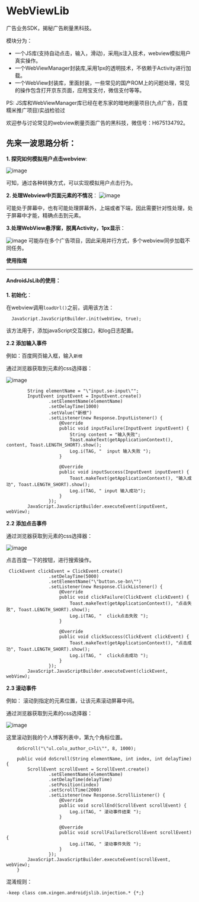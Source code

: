 # WebViewLib

广告业务SDK，揭秘广告刷量黑科技。

模块分为：

- 一个JS库(支持自动点击，输入，滑动)，采用js注入技术，webview模拟用户真实操作。
- 一个WebViewManager封装库,采用1px的透明技术，不依赖于Activity进行加载。
- 一个WebView封装库，里面封装，一些常见的国产ROM上的问题处理，常见的操作包含打开京东页面，应用宝支付，微信支付等等。

PS: JS库和WebViewManager库已经在老东家的暗地刷量项目(九点广告，百度糯米推广项目)实战检验过

欢迎参与讨论常见的webview刷量页面广告的黑科技，微信号：H675134792。

先来一波思路分析：
---

**1. 探究如何模拟用户点击webview**:

![image](https://github.com/13767004362/WebViewLib/blob/master/picture/webview%E6%A8%A1%E6%8B%9F%E7%94%A8%E6%88%B7%E7%82%B9%E5%87%BB%E5%88%86%E6%9E%90.png)

可知，通过各种转换方式，可以实现模拟用户点击行为。

**2. 处理Webview中页面元素的不情况**： 
![image](https://github.com/13767004362/WebViewLib/blob/master/picture/WebView%E9%A1%B5%E9%9D%A2%E4%B8%AD%E5%85%83%E7%B4%A0%E4%B8%8D%E5%90%8C%E6%83%85%E5%86%B5%E5%A4%84%E7%90%86.png)

可能处于屏幕中，也有可能处理屏幕外，上端或者下端，因此需要针对性处理，处于屏幕中才能，精确点击到元素。

**3.处理WebView悬浮窗，脱离Activity，1px显示**：

![image](https://github.com/13767004362/WebViewLib/blob/master/picture/WebView%E8%84%B1%E7%A6%BBActivity%E8%BF%9B%E8%A1%8C%E5%8A%A0%E8%BD%BD%20(1).png)
可能存在多个广告项目，因此采用并行方式，多个webview同步加载不同任务。

**使用指南**

---

#### **AndroidJsLib的使用**：

**1. 初始化**：

在webview调用`loadUrl()`之前，调用该方法：
```
  JavaScript.JavaScriptBuilder.init(webView, true);
```
该方法用于，添加javaScript交互接口，和log日志配置。

**2.2 添加输入事件**

例如：百度网页输入框，输入`新根`

通过浏览器获取到元素的css选择器：

![image](https://github.com/13767004362/WebViewLib/blob/master/picture/%E8%BE%93%E5%85%A5%E6%A1%86.png)

```
        String elementName = "\"input.se-input\"";
        InputEvent inputEvent = InputEvent.create()
                .setElementName(elementName)
                .setDelayTime(1000)
                .setValue("新根")
                .setListener(new Response.InputListener() {
                    @Override
                    public void inputFailure(InputEvent inputEvent) {
                        String content = "输入失败";
                        Toast.makeText(getApplicationContext(), content, Toast.LENGTH_SHORT).show();
                        Log.i(TAG, "  input 输入失败 ");
                    }

                    @Override
                    public void inputSuccess(InputEvent inputEvent) {
                        Toast.makeText(getApplicationContext(), "输入成功", Toast.LENGTH_SHORT).show();
                        Log.i(TAG, " input 输入成功");
                    }
                });
        JavaScript.JavaScriptBuilder.executeEvent(inputEvent, webView);
```
**2.2 添加点击事件**

通过浏览器获取到元素的css选择器：

![image](https://github.com/13767004362/WebViewLib/blob/master/picture/%E7%82%B9%E5%87%BB%E6%8C%89%E9%92%AE.png)

点击百度一下的按钮，进行搜索操作。
```
 ClickEvent clickEvent = ClickEvent.create()
                .setDelayTime(5000)
                .setElementName("\"button.se-bn\"")
                .setListener(new Response.ClickListener() {
                    @Override
                    public void clickFailure(ClickEvent clickEvent) {
                        Toast.makeText(getApplicationContext(), "点击失败", Toast.LENGTH_SHORT).show();
                        Log.i(TAG, "  click点击失败 ");
                    }

                    @Override
                    public void clickSuccess(ClickEvent clickEvent) {
                        Toast.makeText(getApplicationContext(), "点击成功", Toast.LENGTH_SHORT).show();
                        Log.i(TAG, "  click点击成功 ");
                    }
                });
        JavaScript.JavaScriptBuilder.executeEvent(clickEvent, webView);
```
**2.3 滚动事件**



例如： 滚动到指定的元素位置，让该元素滚动屏幕中间。


通过浏览器获取到元素的css选择器：

![image](https://github.com/13767004362/WebViewLib/blob/master/picture/%E6%BB%9A%E5%8A%A8%E5%88%97%E8%A1%A8.png)


这里滚动到我的个人博客列表中，第九个角标位置。
```
    doScroll("\"ul.colu_author_c>li\"", 8, 1000);

    public void doScroll(String elementName, int index, int delayTime) {
        ScrollEvent scrollEvent = ScrollEvent.create()
                .setElementName(elementName)
                .setDelayTime(delayTime)
                .setPosition(index)
                .setScrollTime(2000)
                .setListener(new Response.ScrollListener() {
                    @Override
                    public void scrollEnd(ScrollEvent scrollEvent) {
                        Log.i(TAG, " 滚动事件结束 ");
                    }

                    @Override
                    public void scrollFailure(ScrollEvent scrollEvent) {
                        Log.i(TAG, " 滚动事件失败 ");
                    }
                });
        JavaScript.JavaScriptBuilder.executeEvent(scrollEvent, webView);
    }
```
混淆规则：
```
-keep class com.xingen.androidjslib.injection.* {*;}
```


